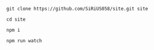 ```text
git clone https://github.com/SiRiUS058/site.git site
```
```text
cd site
```
```text
npm i
```
```text
npm run watch
```

